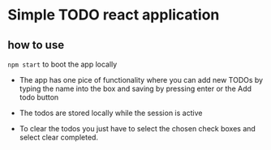 # Simple TODO react application 

## how to use 
``` npm start ```
to boot the app locally 

- The app has one pice of functionality where you can add new TODOs by typing the name into the box and saving by pressing enter or the Add todo button 

- The todos are stored locally while the session is active 

- To clear the todos you just have to select the chosen check boxes and select clear completed.
